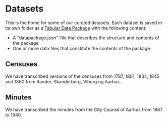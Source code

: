 # Datasets
This is the home for some of our curated datasets. Each dataset is saved in its own folder as a [Tabular Data Package](https://specs.frictionlessdata.io/tabular-data-package/) with the following content:

* A "datapackage.json"-file that describes the structure and contents of the package
* One or more data files that constitute the contents of the package

## Censuses
We have transcribed versions of the censuses from 1787, 1801, 1834, 1845 and 1860 from Rander, Skanderborg, Viborg og Aarhus.

## Minutes
We have transcribed the minutes from the City Counsil of Aarhus from 1867 to 1940.
